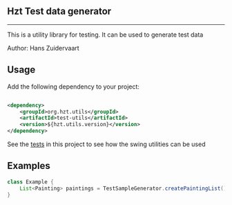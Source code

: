 ## Hzt Test data generator

---

This is a utility library for testing. It can be used to generate test data

Author: Hans Zuidervaart

## Usage

Add the following dependency to your project:

````xml

<dependency>
    <groupId>org.hzt.utils</groupId>
    <artifactId>test-utils</artifactId>
    <version>${hzt.utils.version}</version>
</dependency>
````

See the [tests](src/test/java/org/hzt/test) in this project to see how the swing utilities can be used

## Examples

````java
class Example {
    List<Painting> paintings = TestSampleGenerator.createPaintingList();
}
````
